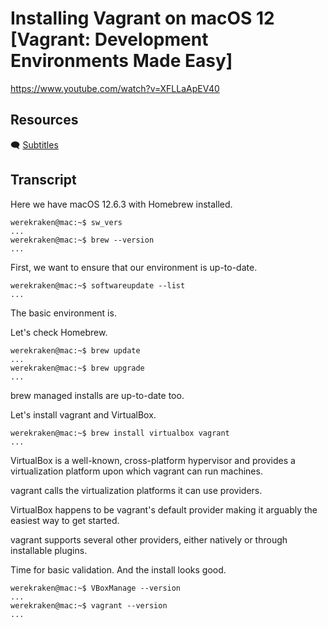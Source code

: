 # Installing Vagrant on macOS 12 [Vagrant: Development Environments Made Easy]

https://www.youtube.com/watch?v=XFLLaApEV40

## Resources

🗨 [Subtitles](subtitles.srt)

## Transcript

Here we have macOS 12.6.3 with Homebrew installed.
```
werekraken@mac:~$ sw_vers
...
werekraken@mac:~$ brew --version
...
```

First, we want to ensure that our environment is up-to-date.
```
werekraken@mac:~$ softwareupdate --list
...
```
The basic environment is.

Let's check Homebrew.
```
werekraken@mac:~$ brew update
...
werekraken@mac:~$ brew upgrade
...
```
brew managed installs are up-to-date too.

Let's install vagrant and VirtualBox.
```
werekraken@mac:~$ brew install virtualbox vagrant
...
```

VirtualBox is a well-known, cross-platform hypervisor and provides a virtualization platform upon which vagrant can run machines.

vagrant calls the virtualization platforms it can use providers.

VirtualBox happens to be vagrant's default provider making it arguably the easiest way to get started.

vagrant supports several other providers, either natively or through installable plugins.

Time for basic validation. And the install looks good.
```
werekraken@mac:~$ VBoxManage --version
...
werekraken@mac:~$ vagrant --version
...
```
